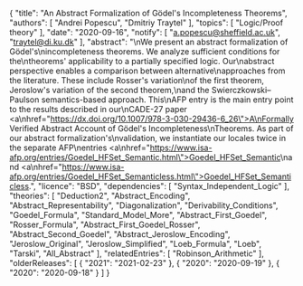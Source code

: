 {
    "title": "An Abstract Formalization of G&ouml;del's Incompleteness Theorems",
    "authors": [
        "Andrei Popescu",
        "Dmitriy Traytel"
    ],
    "topics": [
        "Logic/Proof theory"
    ],
    "date": "2020-09-16",
    "notify": [
        "a.popescu@sheffield.ac.uk",
        "traytel@di.ku.dk"
    ],
    "abstract": "\nWe present an abstract formalization of G&ouml;del's\nincompleteness theorems. We analyze sufficient conditions for the\ntheorems' applicability to a partially specified logic. Our\nabstract perspective enables a comparison between alternative\napproaches from the literature. These include Rosser's variation\nof the first theorem, Jeroslow's variation of the second theorem,\nand the Swierczkowski&ndash;Paulson semantics-based approach. This\nAFP entry is the main entry point to the results described in our\nCADE-27 paper <a\nhref=\"https://dx.doi.org/10.1007/978-3-030-29436-6_26\">A\nFormally Verified Abstract Account of Gödel's Incompleteness\nTheorems</a>.  As part of our abstract formalization's\nvalidation, we instantiate our locales twice in the separate AFP\nentries <a\nhref=\"https://www.isa-afp.org/entries/Goedel_HFSet_Semantic.html\">Goedel_HFSet_Semantic</a>\nand <a\nhref=\"https://www.isa-afp.org/entries/Goedel_HFSet_Semanticless.html\">Goedel_HFSet_Semanticless</a>.",
    "licence": "BSD",
    "dependencies": [
        "Syntax_Independent_Logic"
    ],
    "theories": [
        "Deduction2",
        "Abstract_Encoding",
        "Abstract_Representability",
        "Diagonalization",
        "Derivability_Conditions",
        "Goedel_Formula",
        "Standard_Model_More",
        "Abstract_First_Goedel",
        "Rosser_Formula",
        "Abstract_First_Goedel_Rosser",
        "Abstract_Second_Goedel",
        "Abstract_Jeroslow_Encoding",
        "Jeroslow_Original",
        "Jeroslow_Simplified",
        "Loeb_Formula",
        "Loeb",
        "Tarski",
        "All_Abstract"
    ],
    "relatedEntries": [
        "Robinson_Arithmetic"
    ],
    "olderReleases": [
        {
            "2021": "2021-02-23"
        },
        {
            "2020": "2020-09-19"
        },
        {
            "2020": "2020-09-18"
        }
    ]
}